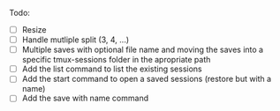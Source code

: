 Todo:
* [ ] Resize
* [ ] Handle mutliple split (3, 4, ...)
* [ ] Multiple saves with optional file name and moving the saves into a specific tmux-sessions folder in the apropriate path
* [ ] Add the list command to list the existing sessions
* [ ] Add the start command to open a saved sessions (restore but with a name)
* [ ] Add the save with name command 
